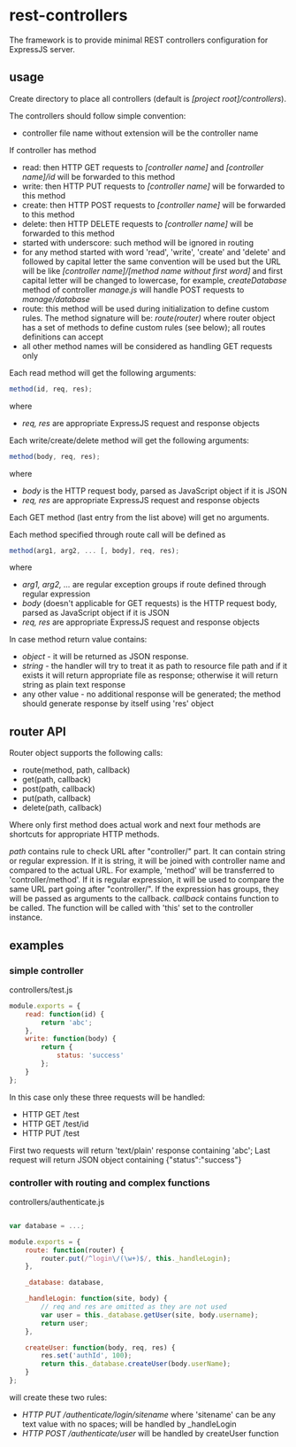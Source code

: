 # rest-controllers

The framework is to provide minimal REST controllers configuration for ExpressJS server.

## usage

Create directory to place all controllers (default is *[project root]/controllers*).

The controllers should follow simple convention:
* controller file name without extension will be the controller name

If controller has method
* read: then HTTP GET requests to *[controller name]* and *[controller name]/id* will be forwarded to this method
* write: then HTTP PUT requests to *[controller name]* will be forwarded to this method
* create: then HTTP POST requests to *[controller name]* will be forwarded to this method
* delete: then HTTP DELETE requests to *[controller name]* will be forwarded to this method
* started with underscore: such method will be ignored in routing
* for any method started with word 'read', 'write', 'create' and 'delete' and followed by capital letter the same convention will be used but the URL will be like *[controller name]/[method name without first word]* and first capital letter will be changed to lowercase, for example, *createDatabase* method of controller *manage.js* will handle POST requests to *manage/database*
* route: this method will be used during initialization to define custom rules. The method signature will be: *route(router)* where router object has a set of methods to define custom rules (see below); all routes definitions can accept
* all other method names will be considered as handling GET requests only

Each read method will get the following arguments:

```javascript
method(id, req, res);
```
where
* *req, res* are appropriate ExpressJS request and response objects

Each write/create/delete method will get the following arguments:

```javascript
method(body, req, res);
```
where
* *body* is the HTTP request body, parsed as JavaScript object if it is JSON
* *req, res* are appropriate ExpressJS request and response objects

Each GET method (last entry from the list above) will get no arguments.

Each method specified through route call will be defined as
```javascript
method(arg1, arg2, ... [, body], req, res);
```
where
* *arg1, arg2, ...* are regular exception groups if route defined through regular expression
* *body* (doesn't applicable for GET requests) is the HTTP request body, parsed as JavaScript object if it is JSON
* *req, res* are appropriate ExpressJS request and response objects

In case method return value contains:
* *object* - it will be returned as JSON response.
* *string* - the handler will try to treat it as path to resource file path and if it exists it will return appropriate file as response; otherwise it will return string as plain text response
* any other value - no additional response will be generated; the method should generate response by itself using 'res' object

## router API

Router object supports the following calls:
* route(method, path, callback)
* get(path, callback)
* post(path, callback)
* put(path, callback)
* delete(path, callback)

Where only first method does actual work and next four methods are shortcuts for appropriate HTTP methods.

*path* contains rule to check URL after "controller/" part. It can contain string or regular expression. If it is string, it will be joined with controller name and compared to the actual URL. For example, 'method' will be transferred to 'controller/method'. If it is regular expression, it will be used to compare the same URL part going after "controller/". If the expression has groups, they will be passed as arguments to the callback.
*callback* contains function to be called. The function will be called with 'this' set to the controller instance.

## examples

### simple controller

controllers/test.js
```javascript
module.exports = {
    read: function(id) {
        return 'abc';
    },
    write: function(body) {
        return {
            status: 'success'
        };
    }
};
```
In this case only these three requests will be handled:
* HTTP GET /test
* HTTP GET /test/id
* HTTP PUT /test

First two requests will return 'text/plain' response containing 'abc';
Last request will return JSON object containing {"status":"success"}

### controller with routing and complex functions

controllers/authenticate.js
```javascript

var database = ...;

module.exports = {
    route: function(router) {
        router.put(/^login\/(\w+)$/, this._handleLogin);
    },

    _database: database,

    _handleLogin: function(site, body) {
        // req and res are omitted as they are not used
        var user = this._database.getUser(site, body.username);
        return user;
    },

    createUser: function(body, req, res) {
        res.set('authId', 100);
        return this._database.createUser(body.userName);
    }
};
```
will create these two rules:
* *HTTP PUT /authenticate/login/sitename* where 'sitename' can be any text value with no spaces; will be handled by _handleLogin
* *HTTP POST /authenticate/user* will be handled by createUser function
